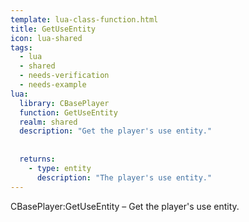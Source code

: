 ```yaml
---
template: lua-class-function.html
title: GetUseEntity
icon: lua-shared
tags:
  - lua
  - shared
  - needs-verification
  - needs-example
lua:
  library: CBasePlayer
  function: GetUseEntity
  realm: shared
  description: "Get the player's use entity."
  
  
  returns:
    - type: entity
      description: "The player's use entity."
---
```


<div class="lua__search__keywords">
CBasePlayer:GetUseEntity &#x2013; Get the player's use entity.
</div>
